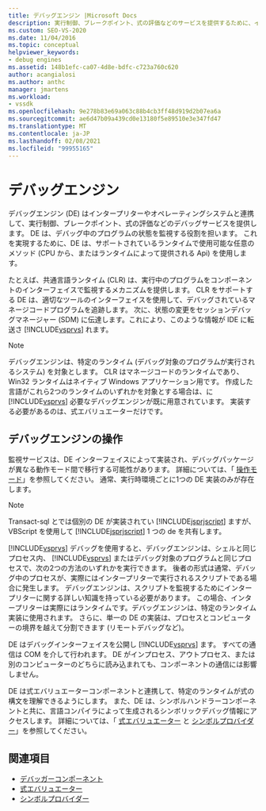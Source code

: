```yaml
---
title: デバッグエンジン |Microsoft Docs
description: 実行制御、ブレークポイント、式の評価などのサービスを提供するために、インタープリターまたはオペレーティングシステムでデバッグエンジンがどのように機能するかについて説明します。
ms.custom: SEO-VS-2020
ms.date: 11/04/2016
ms.topic: conceptual
helpviewer_keywords:
- debug engines
ms.assetid: 148b1efc-ca07-4d8e-bdfc-c723a760c620
author: acangialosi
ms.author: anthc
manager: jmartens
ms.workload:
- vssdk
ms.openlocfilehash: 9e278b83e69a063c88b4cb3ff48d919d2b07ea6a
ms.sourcegitcommit: ae6d47b09a439cd0e13180f5e89510e3e347fd47
ms.translationtype: MT
ms.contentlocale: ja-JP
ms.lasthandoff: 02/08/2021
ms.locfileid: "99955165"
---
```

# <a name="debug-engine"></a>デバッグエンジン
デバッグエンジン (DE) はインタープリターやオペレーティングシステムと連携して、実行制御、ブレークポイント、式の評価などのデバッグサービスを提供します。 DE は、デバッグ中のプログラムの状態を監視する役割を担います。 これを実現するために、DE は、サポートされているランタイムで使用可能な任意のメソッド (CPU から、またはランタイムによって提供される Api) を使用します。

 たとえば、共通言語ランタイム (CLR) は、実行中のプログラムをコンポーネントのインターフェイスで監視するメカニズムを提供します。 CLR をサポートする DE は、適切なツールのインターフェイスを使用して、デバッグされているマネージコードプログラムを追跡します。 次に、状態の変更をセッションデバッグマネージャー (SDM) に伝達します。これにより、このような情報が IDE に転送さ [!INCLUDE[vsprvs](../../code-quality/includes/vsprvs_md.md)] れます。

> [!NOTE]
> デバッグエンジンは、特定のランタイム (デバッグ対象のプログラムが実行されるシステム) を対象とします。 CLR はマネージコードのランタイムであり、Win32 ランタイムはネイティブ Windows アプリケーション用です。 作成した言語がこれら2つのランタイムのいずれかを対象とする場合は、に [!INCLUDE[vsprvs](../../code-quality/includes/vsprvs_md.md)] 必要なデバッグエンジンが既に用意されています。 実装する必要があるのは、式エバリュエーターだけです。

## <a name="debug-engine-operation"></a>デバッグエンジンの操作
 監視サービスは、DE インターフェイスによって実装され、デバッグパッケージが異なる動作モード間で移行する可能性があります。 詳細については、「 [操作モード](../../extensibility/debugger/operational-modes.md)」を参照してください。 通常、実行時環境ごとに1つの DE 実装のみが存在します。

> [!NOTE]
> Transact-sql とでは個別の DE が実装されてい [!INCLUDE[jsprjscript](../../debugger/debug-interface-access/includes/jsprjscript_md.md)] ますが、VBScript を使用して [!INCLUDE[jsprjscript](../../debugger/debug-interface-access/includes/jsprjscript_md.md)] 1 つの de を共有します。

 [!INCLUDE[vsprvs](../../code-quality/includes/vsprvs_md.md)] デバッグを使用すると、デバッグエンジンは、シェルと同じプロセス内、 [!INCLUDE[vsprvs](../../code-quality/includes/vsprvs_md.md)] またはデバッグ対象のプログラムと同じプロセスで、次の2つの方法のいずれかを実行できます。 後者の形式は通常、デバッグ中のプロセスが、実際にはインタープリターで実行されるスクリプトである場合に発生します。 デバッグエンジンは、スクリプトを監視するためにインタープリターに関する詳しい知識を持っている必要があります。 この場合、インタープリターは実際にはランタイムです。デバッグエンジンは、特定のランタイム実装に使用されます。 さらに、単一の DE の実装は、プロセスとコンピューターの境界を越えて分割できます (リモートデバッグなど)。

 DE はデバッグインターフェイスを公開し [!INCLUDE[vsprvs](../../code-quality/includes/vsprvs_md.md)] ます。 すべての通信は COM を介して行われます。 DE がインプロセス、アウトプロセス、または別のコンピューターのどちらに読み込まれても、コンポーネントの通信には影響しません。

 DE は式エバリュエーターコンポーネントと連携して、特定のランタイムが式の構文を理解できるようにします。 また、DE は、シンボルハンドラーコンポーネントと共に、言語コンパイラによって生成されるシンボリックデバッグ情報にアクセスします。 詳細については、「 [式エバリュエーター](../../extensibility/debugger/expression-evaluator.md) と [シンボルプロバイダー](../../extensibility/debugger/symbol-provider.md)」を参照してください。

## <a name="see-also"></a>関連項目
- [デバッガーコンポーネント](../../extensibility/debugger/debugger-components.md)
- [式エバリュエーター](../../extensibility/debugger/expression-evaluator.md)
- [シンボルプロバイダー](../../extensibility/debugger/symbol-provider.md)
